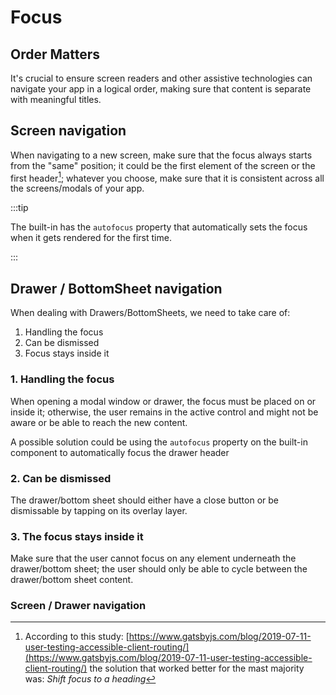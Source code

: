 # Focus

## Order Matters

It's crucial to ensure screen readers and other assistive technologies can navigate your app in a logical order, making sure that content is separate with meaningful titles.

## Screen navigation

When navigating to a new screen, make sure that the focus always starts from the "same" position; it could be the first element of the screen or the first header[^1]; whatever you choose, make sure that it is consistent across all the screens/modals of your app.

:::tip

The built-in [<Text />](../components/Text) has the `autofocus` property that automatically sets the focus when it gets rendered for the first time.

:::

## Drawer / BottomSheet navigation

When dealing with Drawers/BottomSheets, we need to take care of:

1. Handling the focus
1. Can be dismissed
1. Focus stays inside it

### 1. Handling the focus

When opening a modal window or drawer, the focus must be placed on or inside it; otherwise, the user remains in the active control and might not be aware or be able to reach the new content.

A possible solution could be using the `autofocus` property on the built-in [<Text />](../components/Text) component to automatically focus the drawer header

### 2. Can be dismissed

The drawer/bottom sheet should either have a close button or be dismissable by tapping on its overlay layer.

### 3. The focus stays inside it

Make sure that the user cannot focus on any element underneath the drawer/bottom sheet; the user should only be able to cycle between the drawer/bottom sheet content.

### Screen / Drawer navigation

[^1]: According to this study: [https://www.gatsbyjs.com/blog/2019-07-11-user-testing-accessible-client-routing/](https://www.gatsbyjs.com/blog/2019-07-11-user-testing-accessible-client-routing/) the solution that worked better for the mast majority was: _Shift focus to a heading_
